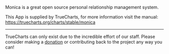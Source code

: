 Monica is a great open source personal relationship management system.

This App is supplied by TrueCharts, for more information visit the manual: https://truecharts.org/charts/stable/monica

---

TrueCharts can only exist due to the incredible effort of our staff.
Please consider making a [donation](https://truecharts.org/docs/about/sponsor) or contributing back to the project any way you can!
